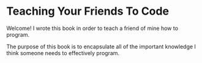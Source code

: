 # Teaching Your Friends To Code 

Welcome! I wrote this book in order to teach a friend of mine how to program.

The purpose of this book is to encapsulate all of the important knowledge I think someone needs to effectively program.
```{tableofcontents}
```
